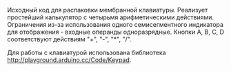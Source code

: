 ﻿Исходный код для распаковки мембранной клавиатуры. Реализует простейший калькулятор с четырьмя арифметическими действиями. Ограничения из-за использования одного семисегментного индикатора для отображения - входные операнды одноразрядные. Кнопки A, B, C, D соответствуют действиям "+", "-", "*", "/".

Для работы с клавиатурой использована библиотека http://playground.arduino.cc/Code/Keypad.